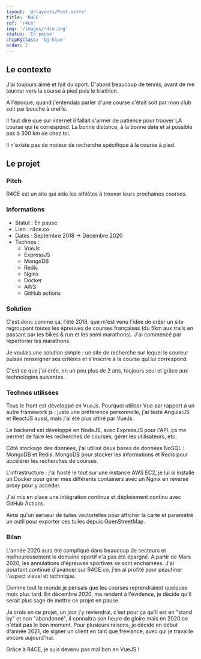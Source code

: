 ```yaml
---
layout: '@/layouts/Post.astro'
title: 'R4CE'
ref: 'r4ce'
img: '/images/r4ce.png'
status: 'En pause'
chipBgClass: 'bg-blue'
order: 2
---
```


## Le contexte

J'ai toujours aimé et fait du sport. D'abord beaucoup de tennis, avant de me tourner vers la course à pied puis le triathlon.

A l'époque, quand j'entendais parler d'une course c'était soit par mon club soit par bouche à oreille.

Il faut dire que sur internet il fallait s'armer de patience pour trouver LA course qui te correspond. La bonne distance, à la bonne date et si possible pas à 300 km de chez toi.

Il n'existe pas de moteur de recherche spécifique à la course à pied.

## Le projet

### Pitch

R4CE est un site qui aide les athlètes à trouver leurs prochaines courses.

### Informations

-   Statut : En pause
-   Lien : r4ce.co
-   Dates : Septembre 2018 -> Décembre 2020
-   Technos :
    -   VueJs
    -   ExpressJS
    -   MongoDB
    -   Redis
    -   Nginx
    -   Docker
    -   AWS
    -   GitHub actions

### Solution

C'est donc comme ça, l'été 2018, que m'est venu l'idée de créer un site regroupant toutes les épreuves de courses françaises (du 5km aux trails en passant par les bikes & run et les semi marathons). J'ai commencé par répertorier les marathons.

Je voulais une solution simple : un site de recherche sur lequel le coureur puisse renseigner ses critères et s'inscrire à la course qui lui correspond.

C'est ce que j'ai crée, en un peu plus de 2 ans, toujours seul et grâce aux technologies suivantes.

### Technos utilisées

Tous le front est développé en VueJs. Pourquoi utiliser Vue par rapport à un autre framework js : juste une préférence personnelle, j'ai testé AngularJS et ReactJS aussi, mais j'ai été plus attiré par VueJs.

Le backend est développé en NodeJS, avec ExpressJS pour l'API. ça me permet de faire les recherches de courses, gérer les utilisateurs, etc.

Côté stockage des données, j'ai utilisé deux bases de données NoSQL : MongoDB et Redis.
MongoDB pour stocker les informations et Redis pour accélérer les recherches de courses.

L'infrastructure : j'ai hosté le tout sur une instance AWS EC2, je lui ai installé un Docker pour gérer mes différents containers avec un Nginx en reverse proxy pour y accéder.

J'ai mis en place une intégration continue et déploiement continu avec GitHub Actions.

Ainsi qu'un serveur de tuiles vectorielles pour afficher la carte et paramétré un outil pour exporter ces tuiles depuis OpenStreetMap.

### Bilan

L'année 2020 aura été compliqué dans beaucoup de secteurs et malheureusement le domaine sportif n'a pas été épargné. A partir de Mars 2020, les annulations d'épreuves sportives se sont enchainées. J'ai pourtant continué d'avancer sur R4CE.co, j'en ai profité pour peaufiner l'aspect visuel et technique.

Comme tout le monde je pensais que les courses reprendraient quelques mois plus tard.
En décembre 2020, me rendant à l'évidence, je décide qu'il serait plus sage de mettre ce projet en pause.

Je crois en ce projet, un jour j'y reviendrai, c'est pour ça qu'il est en "stand by" et non "abandonné", il connaitra son heure de gloire mais en 2020 ce n'était pas le bon moment.
Pour plusieurs raisons, je décide en début d'année 2021, de signer un client en tant que freelance, avec qui je travaille encore aujourd'hui.

Grâce à R4CE, je suis devenu pas mal bon en VueJS !
